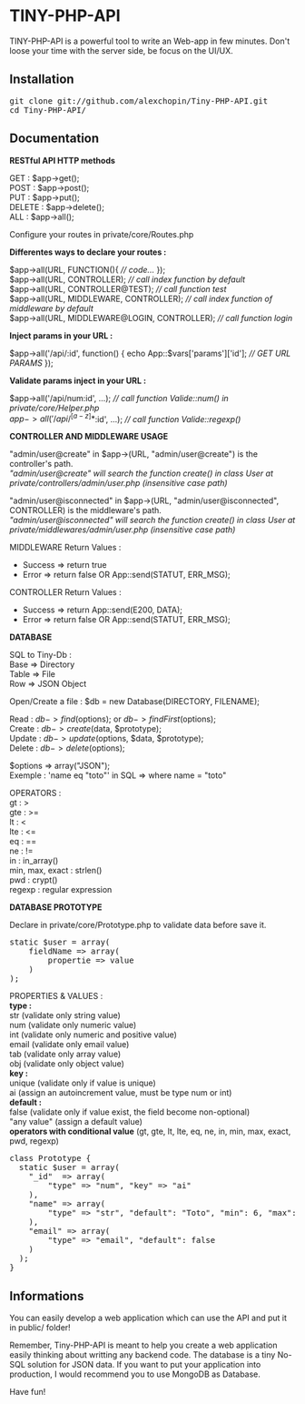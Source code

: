 TINY-PHP-API
==========

TINY-PHP-API is a powerful tool to write an Web-app in few minutes. 
Don't loose your time with the server side, be focus on the UI/UX.

Installation
------------

<pre>
git clone git://github.com/alexchopin/Tiny-PHP-API.git
cd Tiny-PHP-API/
</pre>

Documentation
-------------

**RESTful API HTTP methods**

GET : $app->get();<br>
POST : $app->post();<br>
PUT : $app->put();<br>
DELETE : $app->delete();<br>
ALL : $app->all();<br>

Configure your routes in private/core/Routes.php

**Differentes ways to declare your routes :**

$app->all(URL, FUNCTION(){ *// code...* });<br>
$app->all(URL, CONTROLLER); *// call index function by default*<br>
$app->all(URL, CONTROLLER@TEST); *// call function test*<br>
$app->all(URL, MIDDLEWARE, CONTROLLER); *// call index function of middleware by default*<br>
$app->all(URL, MIDDLEWARE@LOGIN, CONTROLLER); *// call function login*<br>

**Inject params in your URL :**

$app->all('/api/:id', function() {
  echo App::$vars['params']['id']; *// GET URL PARAMS*
});

**Validate params inject in your URL :**

$app->all('/api/num:id', ...); *// call function Valide::num() in private/core/Helper.php*<br>
$app->all('/api/^[a-z]*$:id', ...); *// call function Valide::regexp()*<br>

**CONTROLLER AND MIDDLEWARE USAGE**

"admin/user@create" in $app->(URL, "admin/user@create") is the controller's path.<br>
*"admin/user@create" will search the function create() in class User at private/controllers/admin/user.php (insensitive case path)*<br>

"admin/user@isconnected" in $app->(URL, "admin/user@isconnected", CONTROLLER) is the middleware's path.<br>
*"admin/user@isconnected" will search the function create() in class User at private/middlewares/admin/user.php (insensitive case path)*<br>

MIDDLEWARE Return Values :
- Success => return true
- Error   => return false OR App::send(STATUT, ERR_MSG);

CONTROLLER Return Values :
- Success => return App::send(E200, DATA);
- Error   => return false OR App::send(STATUT, ERR_MSG);

**DATABASE**

SQL to Tiny-Db :<br>
Base  => Directory<br>
Table => File<br>
Row   => JSON Object<br>

Open/Create a file : $db = new Database(DIRECTORY, FILENAME);

Read : $db->find($options); or $db->findFirst($options);<br>
Create : $db->create($data, $prototype);<br>
Update : $db->update($options, $data, $prototype);<br>
Delete : $db->delete($options);<br>

$options => array("JSON");<br>
Exemple : 'name eq "toto"' in SQL => where name = "toto"<br>

OPERATORS :<br>
gt  : > <br>
gte : >= <br>
lt  : < <br>
lte : <= <br>
eq  : == <br>
ne  : != <br>
in  : in_array() <br>
min, max, exact : strlen() <br>
pwd : crypt() <br>
regexp : regular expression<br>

**DATABASE PROTOTYPE**

Declare in private/core/Prototype.php to validate data before save it.<br>

<pre>
static $user = array(
    fieldName => array(
        propertie => value
    )
);
</pre>

PROPERTIES & VALUES :<br>
<b>type :</b><br>
  str   (validate only string value)<br>
  num   (validate only numeric value)<br>
  int   (validate only numeric and positive value)<br>
  email (validate only email value)<br>
  tab   (validate only array value)<br>
  obj   (validate only object value)<br>
<b>key :</b><br>
  unique  (validate only if value is unique)<br>
  ai      (assign an autoincrement value, must be type num or int)<br>
<b>default :</b> <br>
  false       (validate only if value exist, the field become non-optional)<br>
  "any value" (assign a default value)<br>
<b>operators with conditional value</b> (gt, gte, lt, lte, eq, ne, in, min, max, exact, pwd, regexp)<br>

<pre>
class Prototype {
  static $user = array(
    "_id"  => array(
        "type" => "num", "key" => "ai"
    ),
    "name" => array(
        "type" => "str", "default": "Toto", "min": 6, "max": 30
    ),
    "email" => array(
        "type" => "email", "default": false
    )
  );
}
</pre>

Informations
------------

You can easily develop a web application which can use the API and put it in public/ folder!

Remember, Tiny-PHP-API is meant to help you create a web application easily thinking about writting any backend code.
The database is a tiny No-SQL solution for JSON data.
If you want to put your application into production, I would recommend you to use MongoDB as Database.

Have fun!
